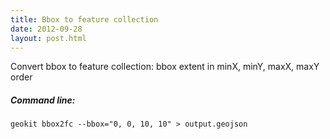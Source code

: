 ```yaml
---
title: Bbox to feature collection
date: 2012-09-28
layout: post.html
---
```


Convert bbox to feature collection: bbox extent in minX, minY, maxX, maxY order

##### Command line: 

```geokit bbox2fc --bbox="0, 0, 10, 10" > output.geojson```